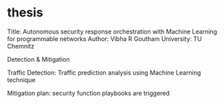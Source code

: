 # thesis

Title: Autonomous security response orchestration with Machine Learning for programmable networks
Author: Vibha R Goutham
University: TU Chemnitz

Detection & Mitigation

Traffic Detection: 
Traffic prediction analysis using Machine Learning technique

Mitigation plan:
security function playbooks are triggered
